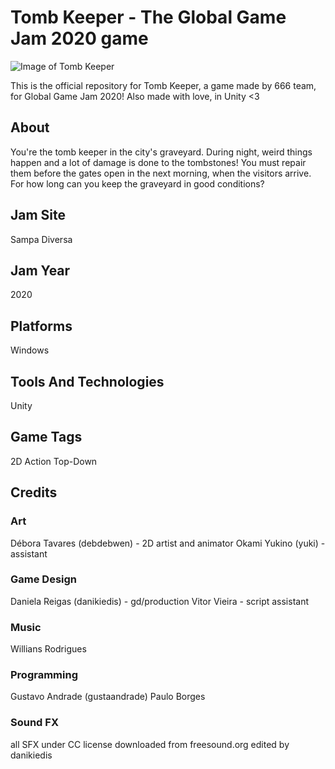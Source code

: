 # Tomb Keeper - The Global Game Jam 2020 game

![Image of Tomb Keeper](https://ggj.s3.amazonaws.com/styles/game_content__wide/games/screenshots/2020/02/294970/mainmenu.png?itok=p9VkPkoo&timestamp=1580669755)

This is the official repository for Tomb Keeper, a game made by 666 team, for Global Game Jam 2020! Also made with love, in Unity &lt;3 

## About
You're the tomb keeper in the city's graveyard. During night, weird things happen and a lot of damage is done to the tombstones! You must repair them before the gates open in the next morning, when the visitors arrive. For how long can you keep the graveyard in good conditions?

## Jam Site
Sampa Diversa

## Jam Year
2020

## Platforms
Windows

## Tools And Technologies
Unity

## Game Tags
2D
Action
Top-Down

## Credits
### Art
Débora Tavares (debdebwen) - 2D artist and animator
Okami Yukino (yuki) - assistant

### Game Design
Daniela Reigas (danikiedis) - gd/production
Vitor Vieira - script assistant

### Music
Willians Rodrigues

### Programming
Gustavo Andrade (gustaandrade)
Paulo Borges 

### Sound FX
all SFX under CC license downloaded from freesound.org
edited by danikiedis
